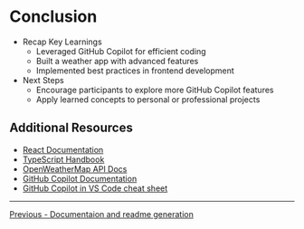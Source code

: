 # Conclusion

*   Recap Key Learnings
    *   Leveraged GitHub Copilot for efficient coding
    *   Built a weather app with advanced features
    *   Implemented best practices in frontend development
*   Next Steps
    *   Encourage participants to explore more GitHub Copilot features
    *   Apply learned concepts to personal or professional projects


## Additional Resources

*   [React Documentation](https://react.dev/)
*   [TypeScript Handbook](https://www.typescriptlang.org/docs/handbook/)
*   [OpenWeatherMap API Docs](https://openweathermap.org/api)
*   [GitHub Copilot Documentation](https://docs.github.com/en/copilot)
*   [GitHub Copilot in VS Code cheat sheet](https://code.visualstudio.com/docs/copilot/copilot-vscode-features)

---------------
[Previous - Documentaion and readme generation](./08-documentation-and-readme-generation.md)